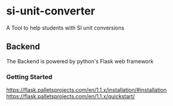 # si-unit-converter
A Tool to help students with SI unit conversions


## Backend 
The Backend is powered by python's Flask web framework

### Getting Started
https://flask.palletsprojects.com/en/1.1.x/installation/#installation
https://flask.palletsprojects.com/en/1.1.x/quickstart/
